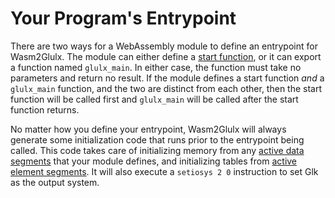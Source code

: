 # Your Program's Entrypoint

There are two ways for a WebAssembly module to define an entrypoint for
Wasm2Glulx. The module can either define a [start
function](https://webassembly.github.io/spec/core/syntax/modules.html#syntax-start),
or it can export a function named `glulx_main`. In either case, the function
must take no parameters and return no result.  If the module defines a start
function *and* a `glulx_main` function, and the two are distinct from each
other, then the start function will be called first and `glulx_main` will be
called after the start function returns.

No matter how you define your entrypoint, Wasm2Glulx will always generate some
initialization code that runs prior to the entrypoint being called. This code
takes care of initializing memory from any [active data
segments](https://webassembly.github.io/spec/core/syntax/modules.html#data-segments)
that your module defines, and initializing tables from [active element
segments](https://webassembly.github.io/spec/core/syntax/modules.html#element-segments).
It will also execute a `setiosys 2 0` instruction to set Glk as the output
system.